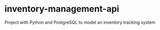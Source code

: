 # inventory-management-api
Project with Python and PostgreSQL to model an inventory tracking system
